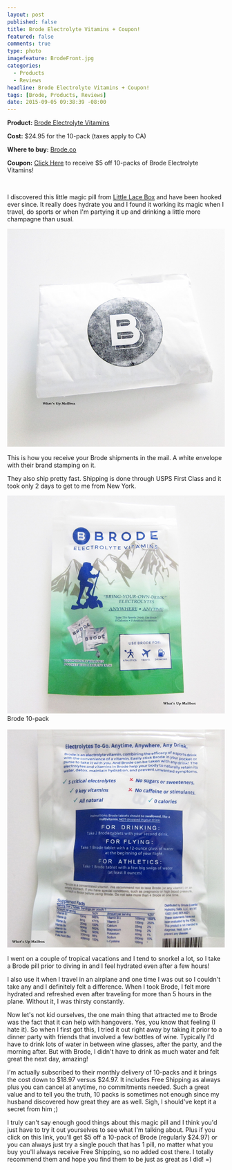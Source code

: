 ```yaml
---
layout: post
published: false
title: Brode Electrolyte Vitamins + Coupon!
featured: false
comments: true
type: photo
imagefeature: BrodeFront.jpg
categories: 
  - Products
  - Reviews
headline: Brode Electrolyte Vitamins + Coupon!
tags: [Brode, Products, Reviews]
date: 2015-09-05 09:38:39 -08:00
---
```


<p><b>Product:</b> <a href="http://brode.refr.cc/ZNVKN2Z" target="_blank">Brode Electrolyte Vitamins</a></p>
<p><b>Cost:</b> $24.95 for the 10-pack (taxes apply to CA)</p>
<p><b>Where to buy:</b> <a href="http://brode.refr.cc/ZNVKN2Z" target="_blank">Brode.co</a></p>
<p><b>Coupon:</b> <a href="https://www.birchbox.com/invite/whatsupmailbox" target="_blank">Click Here</a> to receive $5 off 10-packs of Brode Electrolyte Vitamins!</p>
<br>

<p>I discovered this little magic pill from <a href="http://littlelacebox.com?rfsn=93842.4b16b" target="_blank">Little Lace Box</a> and have been hooked ever since. It really does hydrate you and I found it working its magic when I travel, do sports or when I'm partying it up and drinking a little more champagne than usual.</p>

<center><img src="/images/BrodePackage.jpg"></center>
<p>This is how you receive your Brode shipments in the mail. A white envelope with their brand stamping on it.</p>

<p>They also ship pretty fast. Shipping is done through USPS First Class and it took only 2 days to get to me from New York.</p>

<center><img src="/images/BrodeFront.jpg"></center>
<figcaption>Brode 10-pack</figcaption>
<br>

<center><img src="/images/BrodeBack.jpg"></center>
<p>I went on a couple of tropical vacations and I tend to snorkel a lot, so I take a Brode pill prior to diving in and I feel hydrated even after a few hours!</p>

<p>I also use it when I travel in an airplane and one time I was out so I couldn't take any and I definitely felt a difference. When I took Brode, I felt more hydrated and refreshed even after traveling for more than 5 hours in the plane. Without it, I was thirsty constantly.</p>

<p>Now let's not kid ourselves, the one main thing that attracted me to Brode was the fact that it can help with hangovers. Yes, you know that feeling (I hate it). So when I first got this, I tried it out right away by taking it prior to a dinner party with friends that involved a few bottles of wine. Typically I'd have to drink lots of water in between wine glasses, after the party, and the morning after. But with Brode, I didn't have to drink as much water and felt great the next day, amazing!</p>

<p>I'm actually subscribed to their monthly delivery of 10-packs and it brings the cost down to $18.97 versus $24.97. It includes Free Shipping as always plus you can cancel at anytime, no commitments needed. Such a great value and to tell you the truth, 10 packs is sometimes not enough since my husband discovered how great they are as well. Sigh, I should've kept it a secret from him ;)</p>

<p>I truly can't say enough good things about this magic pill and I think you'd just have to try it out yourselves to see what I'm talking about. Plus if you click on this link, you'll get $5 off a 10-pack of Brode (regularly $24.97) or you can always just try a single pouch that has 1 pill, no matter what you buy you'll always receive Free Shipping, so no added cost there. I totally recommend them and hope you find them to be just as great as I did! =)</p>

